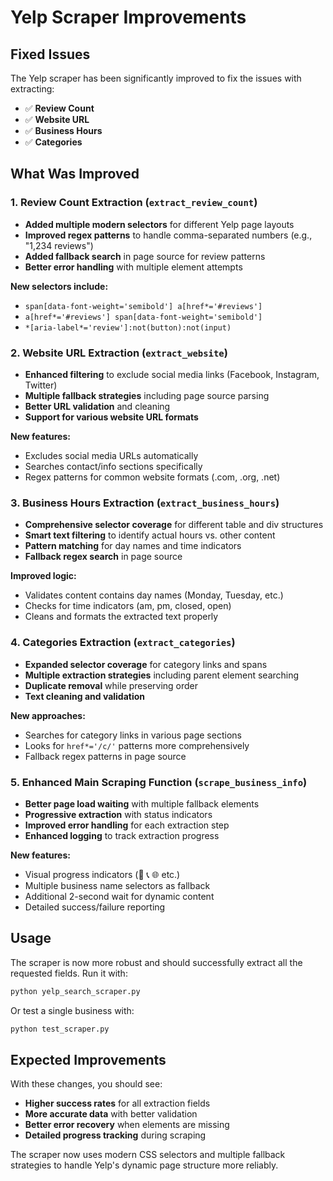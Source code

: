 # Yelp Scraper Improvements

## Fixed Issues

The Yelp scraper has been significantly improved to fix the issues with extracting:

- ✅ **Review Count**
- ✅ **Website URL**
- ✅ **Business Hours**
- ✅ **Categories**

## What Was Improved

### 1. Review Count Extraction (`extract_review_count`)

- **Added multiple modern selectors** for different Yelp page layouts
- **Improved regex patterns** to handle comma-separated numbers (e.g., "1,234 reviews")
- **Added fallback search** in page source for review patterns
- **Better error handling** with multiple element attempts

**New selectors include:**

- `span[data-font-weight='semibold'] a[href*='#reviews']`
- `a[href*='#reviews'] span[data-font-weight='semibold']`
- `*[aria-label*='review']:not(button):not(input)`

### 2. Website URL Extraction (`extract_website`)

- **Enhanced filtering** to exclude social media links (Facebook, Instagram, Twitter)
- **Multiple fallback strategies** including page source parsing
- **Better URL validation** and cleaning
- **Support for various website URL formats**

**New features:**

- Excludes social media URLs automatically
- Searches contact/info sections specifically
- Regex patterns for common website formats (.com, .org, .net)

### 3. Business Hours Extraction (`extract_business_hours`)

- **Comprehensive selector coverage** for different table and div structures
- **Smart text filtering** to identify actual hours vs. other content
- **Pattern matching** for day names and time indicators
- **Fallback regex search** in page source

**Improved logic:**

- Validates content contains day names (Monday, Tuesday, etc.)
- Checks for time indicators (am, pm, closed, open)
- Cleans and formats the extracted text properly

### 4. Categories Extraction (`extract_categories`)

- **Expanded selector coverage** for category links and spans
- **Multiple extraction strategies** including parent element searching
- **Duplicate removal** while preserving order
- **Text cleaning and validation**

**New approaches:**

- Searches for category links in various page sections
- Looks for `href*='/c/'` patterns more comprehensively
- Fallback regex patterns in page source

### 5. Enhanced Main Scraping Function (`scrape_business_info`)

- **Better page load waiting** with multiple fallback elements
- **Progressive extraction** with status indicators
- **Improved error handling** for each extraction step
- **Enhanced logging** to track extraction progress

**New features:**

- Visual progress indicators (📍 📞 🌐 etc.)
- Multiple business name selectors as fallback
- Additional 2-second wait for dynamic content
- Detailed success/failure reporting

## Usage

The scraper is now more robust and should successfully extract all the requested fields. Run it with:

```bash
python yelp_search_scraper.py
```

Or test a single business with:

```bash
python test_scraper.py
```

## Expected Improvements

With these changes, you should see:

- **Higher success rates** for all extraction fields
- **More accurate data** with better validation
- **Better error recovery** when elements are missing
- **Detailed progress tracking** during scraping

The scraper now uses modern CSS selectors and multiple fallback strategies to handle Yelp's dynamic page structure more reliably.

